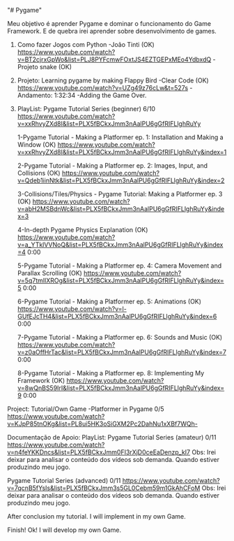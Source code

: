 "# Pygame" 

Meu objetivo é aprender Pygame e dominar o funcionamento do Game Framework. 
E de quebra irei aprender sobre desenvolvimento de games. 

1) Como fazer Jogos com Python -João Tinti (OK)
https://www.youtube.com/watch?v=BT2cjrxGpWo&list=PLJ8PYFcmwFOxtJS4EZTGEPxMEo4YdbxdQ
-Projeto snake (OK)


2) Projeto: Learning pygame by making Flappy Bird -Clear Code (OK)
https://www.youtube.com/watch?v=UZg49z76cLw&t=527s
-Andamento: 1:32:34 -Adding the Game Over.


3) PlayList: Pygame Tutorial Series (beginner) 6/10 
https://www.youtube.com/watch?v=xxRhvyZXd8I&list=PLX5fBCkxJmm3nAalPU6gGfRIFLlghRuYy

    1-Pygame Tutorial - Making a Platformer ep. 1: Installation and Making a Window (OK)
    https://www.youtube.com/watch?v=xxRhvyZXd8I&list=PLX5fBCkxJmm3nAalPU6gGfRIFLlghRuYy&index=1

    2-Pygame Tutorial - Making a Platformer ep. 2: Images, Input, and Collisions (OK)
    https://www.youtube.com/watch?v=Qdeb1iinNtk&list=PLX5fBCkxJmm3nAalPU6gGfRIFLlghRuYy&index=2

    3-Collisions/Tiles/Physics - Pygame Tutorial: Making a Platformer ep. 3 (OK)
    https://www.youtube.com/watch?v=abH2MSBdnWc&list=PLX5fBCkxJmm3nAalPU6gGfRIFLlghRuYy&index=3

    4-In-depth Pygame Physics Explanation (OK)
    https://www.youtube.com/watch?v=a_YTklVVNoQ&list=PLX5fBCkxJmm3nAalPU6gGfRIFLlghRuYy&index=4
    0:00

    5-Pygame Tutorial - Making a Platformer ep. 4: Camera Movement and Parallax Scrolling (OK)
    https://www.youtube.com/watch?v=5q7tmIlXROg&list=PLX5fBCkxJmm3nAalPU6gGfRIFLlghRuYy&index=5
    0:00

    6-Pygame Tutorial - Making a Platformer ep. 5: Animations (OK)
    https://www.youtube.com/watch?v=l-GUfEJcTH4&list=PLX5fBCkxJmm3nAalPU6gGfRIFLlghRuYy&index=6
    0:00

    7-Pygame Tutorial - Making a Platformer ep. 6: Sounds and Music (OK)
    https://www.youtube.com/watch?v=z0aOffHrTac&list=PLX5fBCkxJmm3nAalPU6gGfRIFLlghRuYy&index=7
    0:00

    8-Pygame Tutorial - Making a Platformer ep. 8: Implementing My Framework (OK)
    https://www.youtube.com/watch?v=8wQnBS59IrI&list=PLX5fBCkxJmm3nAalPU6gGfRIFLlghRuYy&index=9
    0:00


Project: Tutorial/Own Game -Platformer in Pygame 0/5
https://www.youtube.com/watch?v=KJpP85tnOKg&list=PL8ui5HK3oSiGXM2Pc2DahNu1xXBf7WQh-



Documentação de Apoio: 
PlayList: Pygame Tutorial Series (amateur) 0/11
https://www.youtube.com/watch?v=n4feYKKDncs&list=PLX5fBCkxJmm0FI3rXjD0ceEaDenzp_kI7
Obs: Irei deixar para analisar o conteúdo dos vídeos sob demanda. Quando estiver produzindo meu jogo. 


Pygame Tutorial Series (advanced) 0/11
https://www.youtube.com/watch?v=7qcnB5fYsIs&list=PLX5fBCkxJmm3s5GL0Cebm59m1GkAhCFoM
Obs: Irei deixar para analisar o conteúdo dos vídeos sob demanda. Quando estiver produzindo meu jogo. 

After conclusion my tutorial. I will implement in my own Game. 

Finish! Ok! I will develop my own Game. 